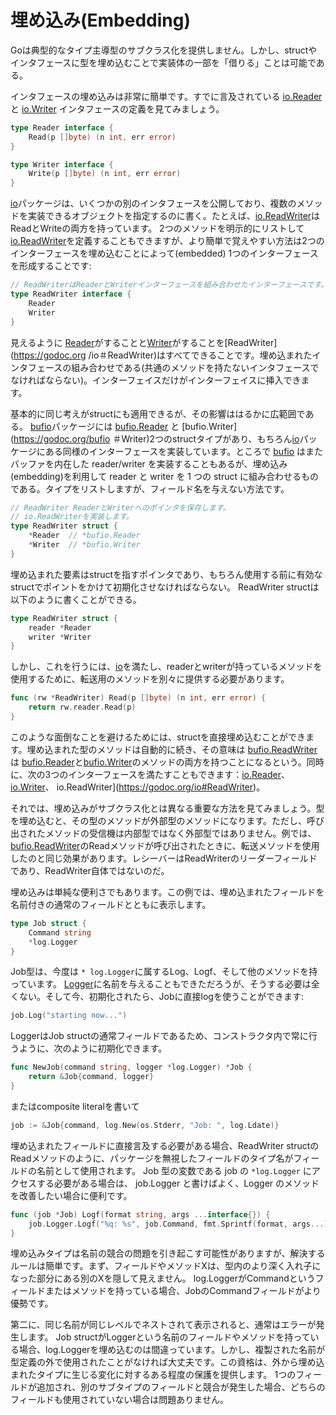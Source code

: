 # 埋め込み(Embedding)

Goは典型的なタイプ主導型のサブクラス化を提供しません。しかし、structやインタフェースに型を埋め込むことで実装体の一部を「借りる」ことは可能である。


インタフェースの埋め込みは非常に簡単です。すでに言及されている [io.Reader](https://godoc.org/io#Reader) と [io.Writer](https://godoc.org/io#Writer) インタフェースの定義を見てみましょう。

```go
type Reader interface {
    Read(p []byte) (n int, err error)
}

type Writer interface {
    Write(p []byte) (n int, err error)
}
```


[io](https://godoc.org/io)パッケージは、いくつかの別のインタフェースを公開しており、複数のメソッドを実装できるオブジェクトを指定するのに書く。たとえば、[io.ReadWriter](https://godoc.org/io#ReadWriter)はReadとWriteの両方を持っています。 2つのメソッドを明示的にリストして[io.ReadWriter](https://godoc.org/io#ReadWriter)を定義することもできますが、より簡単で覚えやすい方法は2つのインターフェースを埋め込むことによって(embedded) 1つのインターフェースを形成することです:

```go
// ReadWriterはReaderとWriterインターフェースを組み合わせたインターフェースです。
type ReadWriter interface {
    Reader
    Writer
}
```


見えるように [Reader](https://godoc.org/io#Reader)がすることと[Writer](https://godoc.org/io#Writer)がすることを[ReadWriter](https://godoc.org /io＃ReadWriter)はすべてできることです。埋め込まれたインタフェースの組み合わせである(共通のメソッドを持たないインタフェースでなければならない)。インターフェイスだけがインターフェイスに挿入できます。


基本的に同じ考えがstructにも適用できるが、その影響ははるかに広範囲である。 [bufio](https://godoc.org/bufio)パッケージには [bufio.Reader](https://godoc.org/bufio#Reader) と [bufio.Writer](https://godoc.org/bufio ＃Writer)2つのstructタイプがあり、もちろん[io](https://godoc.org/io)パッケージにある同様のインターフェースを実装しています。ところで [bufio](https://godoc.org/bufio) はまたバッファを内在した reader/writer を実装することもあるが、埋め込み(embedding)を利用して reader と writer を 1 つの struct に組み合わせるものである。タイプをリストしますが、フィールド名を与えない方法です。

```go
// ReadWriter ReaderとWriterへのポインタを保存します。
// io.ReadWriterを実装します。
type ReadWriter struct {
    *Reader  // *bufio.Reader
    *Writer  // *bufio.Writer
}
```


埋め込まれた要素はstructを指すポインタであり、もちろん使用する前に有効なstructでポイントをかけて初期化させなければならない。 ReadWriter structは以下のように書くことができる。

```go
type ReadWriter struct {
    reader *Reader
    writer *Writer
}
```


しかし、これを行うには、[io](https://godoc.org/io)を満たし、readerとwriterが持っているメソッドを使用するために、転送用のメソッドを別々に提供する必要があります。

```go
func (rw *ReadWriter) Read(p []byte) (n int, err error) {
    return rw.reader.Read(p)
}
```


このような面倒なことを避けるためには、structを直接埋め込むことができます。埋め込まれた型のメソッドは自動的に続き、その意味は [bufio.ReadWriter](https://godoc.org/bufio#ReadWriter) は [bufio.Reader](https://godoc.org/bufio#Reader )と[bufio.Writer](https://godoc.org/bufio#Writer)のメソッドの両方を持つことになるという。同時に、次の3つのインターフェースを満たすこともできます：[io.Reader](https://godoc.org/io#Reader)、[io.Writer](https://godoc.org/io#Writer)、 io.ReadWriter](https://godoc.org/io#ReadWriter)。


それでは、埋め込みがサブクラス化とは異なる重要な方法を見てみましょう。型を埋め込むと、その型のメソッドが外部型のメソッドになります。ただし、呼び出されたメソッドの受信機は内部型ではなく外部型ではありません。例では、[bufio.ReadWriter](https：//godoc.org/bufio.ReadWriter)のReadメソッドが呼び出されたときに、転送メソッドを使用したのと同じ効果があります。レシーバーはReadWriterのリーダーフィールドであり、ReadWriter自体ではないのだ。


埋め込みは単純な便利さでもあります。この例では、埋め込まれたフィールドを名前付きの通常のフィールドとともに表示します。

```go
type Job struct {
    Command string
    *log.Logger
}
```


Job型は、今度は `* log.Logger`に属するLog、Logf、そして他のメソッドを持っています。 [Logger](https://godoc.org/log#Logger)に名前を与えることもできただろうが、そうする必要は全くない。そして今、初期化されたら、Jobに直接logを使うことができます:

```go
job.Log("starting now...")
```


LoggerはJob structの通常フィールドであるため、コンストラクタ内で常に行うように、次のように初期化できます。

```go
func NewJob(command string, logger *log.Logger) *Job {
    return &Job{command, logger}
}
```


またはcomposite literalを書いて

```go
job := &Job{command, log.New(os.Stderr, "Job: ", log.Ldate)}
```


埋め込まれたフィールドに直接言及する必要がある場合、ReadWriter structのReadメソッドのように、パッケージを無視したフィールドのタイプ名がフィールドの名前として使用されます。 Job 型の変数である job の `*log.Logger` にアクセスする必要がある場合は、 job.Logger と書けばよく、Logger のメソッドを改善したい場合に便利です。

```go
func (job *Job) Logf(format string, args ...interface{}) {
    job.Logger.Logf("%q: %s", job.Command, fmt.Sprintf(format, args...))
}
```


埋め込みタイプは名前の競合の問題を引き起こす可能性がありますが、解決するルールは簡単です。まず、フィールドやメソッドXは、型内のより深く入れ子になった部分にある別のXを隠して見えません。 log.LoggerがCommandというフィールドまたはメソッドを持っている場合、JobのCommandフィールドがより優勢です。


第二に、同じ名前が同じレベルでネストされて表示されると、通常はエラーが発生します。 Job structがLoggerという名前のフィールドやメソッドを持っている場合、log.Loggerを埋め込むのは間違っています。しかし、複製された名前が型定義の外で使用されたことがなければ大丈夫です。この資格は、外から埋め込まれたタイプに生じる変化に対するある程度の保護を提供します。 1つのフィールドが追加され、別のサブタイプのフィールドと競合が発生した場合、どちらのフィールドも使用されていない場合は問題ありません。

